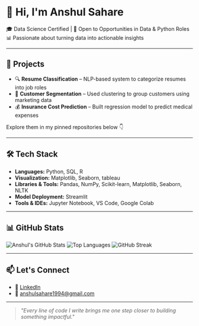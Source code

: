 
# 👋 Hi, I'm Anshul Sahare

🎓 Data Science Certified | 💼 Open to Opportunities in Data & Python Roles  
📊 Passionate about turning data into actionable insights

---

## 🚀 Projects

- 🔍 **Resume Classification** – NLP-based system to categorize resumes into job roles  
- 🧬 **Customer Segmentation** – Used clustering to group customers using marketing data  
- 💰 **Insurance Cost Prediction** – Built regression model to predict medical expenses  

Explore them in my pinned repositories below 👇

---

## 🛠️ Tech Stack

- **Languages:** Python, SQL, R
- **Visualization:** Matplotlib, Seaborn, tableau 
- **Libraries & Tools:** Pandas, NumPy, Scikit-learn, Matplotlib, Seaborn, NLTK
- **Model Deployment:** Streamlit   
- **Tools & IDEs:** Jupyter Notebook, VS Code, Google Colab 

---

## 📊 GitHub Stats

![Anshul's GitHub Stats](https://github-readme-stats.vercel.app/api?username=anshulsahare04&show_icons=true&theme=github_dark)
![Top Languages](https://github-readme-stats.vercel.app/api/top-langs/?username=anshulsahare04&layout=compact&theme=github_dark)
![GitHub Streak](https://streak-stats.demolab.com?user=anshulsahare04&theme=github-dark&hide_border=true)

  
---

## 📫 Let's Connect

- 🔗 [LinkedIn](https://www.linkedin.com/in/anshulsahare04/)  
- 📧 anshulsahare1994@gmail.com  

---

> _"Every line of code I write brings me one step closer to building something impactful."_  
